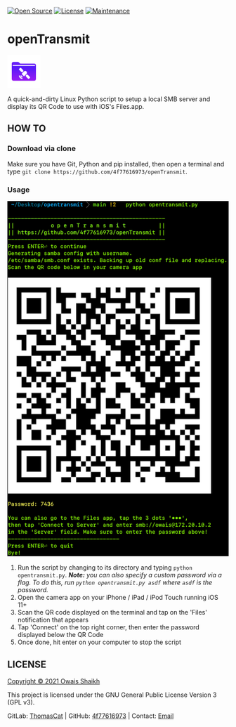 [![Open Source](https://img.shields.io/badge/Open%20Source-Yes-blue?style=flat&logo=github)](https://opensource.org/)
[![License](https://img.shields.io/badge/License-GPLv3-purple?style=flat&logo=libreoffice)](LICENSE)
[![Maintenance](https://img.shields.io/badge/Maintained-Yes-green.svg?style=flat&logo=symantec)](https://github.com/4f77616973/GetPerms/graphs/commit-activity)
<!--[![Build Status](https://github.com/4f77616973/openTransmit/actions/workflows/main.yml/badge.svg?branch=main)](https://github.com/4f77616973/openTransmit/actions)-->
<!--[![PyPI](https://jitpack.io/v/com.github.4f77616973/GetPerms.svg)](https://jitpack.io/#com.github.4f77616973/GetPerms)-->

# openTransmit

<img src = "openTransmit-icon.png" alt = "openTransmit logo" width = "75dp">

A quick-and-dirty Linux Python script to setup a local SMB server and display its QR Code to use with iOS's Files.app.

## HOW TO

<!--### Via PyPI / pip
Make sure you have Python and pip installed, then open a terminal and type `pip install opentransmit`.-->

### Download via clone

Make sure you have Git, Python and pip installed, then open a terminal and type `git clone https://github.com/4f77616973/openTransmit`.

### Usage

<img src = "preview.png" alt = "openTransmit preview">

1. Run the script by changing to its directory and typing `python opentransmit.py`. _**Note:** you can also specify a custom password via a flag. To do this, run `python opentransmit.py asdf` where `asdf` is the password._
2. Open the camera app on your iPhone / iPad / iPod Touch running iOS 11+
3. Scan the QR code displayed on the terminal and tap on the 'Files' notification that appears
4. Tap 'Connect' on the top right corner, then enter the password displayed below the QR Code
5. Once done, hit enter on your computer to stop the script

## LICENSE

[Copyright © 2021 Owais Shaikh](LICENSE)

This project is licensed under the GNU General Public License Version 3 (GPL v3).

GitLab: [ThomasCat](https://gitlab.com/ThomasCat) | GitHub: [4f77616973](https://github.com/4f77616973) | Contact: [Email](mailto://0x4f@tuta.io)

